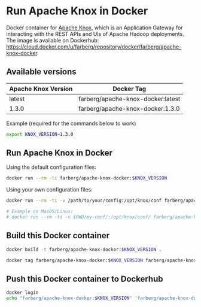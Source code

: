 # Run Apache Knox in Docker

Docker container for [Apache Knox](https://knox.apache.org/), which is an Application Gateway for interacting with the REST APIs and UIs of Apache Hadoop deployments. The image is available on Dockerhub: <https://cloud.docker.com/u/farberg/repository/docker/farberg/apache-knox-docker>.

## Available versions

| Apache Knox Version | Docker Tag                        |
| ------------------- | --------------------------------- |
| latest              | farberg/apache-knox-docker:latest |
| 1.3.0               | farberg/apache-knox-docker:1.3.0  |

Example (required for the commands below to work)

```bash
export KNOX_VERSION=1.3.0
```

## Run Apache Knox in Docker

Using the default configuration files:

```bash
docker run --rm -ti farberg/apache-knox-docker:$KNOX_VERSION
```
Using your own configuration files:

```bash
docker run --rm -ti -v /path/to/your/config:/opt/knox/conf farberg/apache-knox-docker:$KNOX_VERSION

# Example on MacOS/Linux: 
# docker run --rm -ti -v $PWD/my-conf/:/opt/knox/conf/ farberg/apache-knox-docker:$KNOX_VERSION
```

## Build this Docker container

```bash
docker build -t farberg/apache-knox-docker:$KNOX_VERSION .

docker tag farberg/apache-knox-docker:$KNOX_VERSION farberg/apache-knox-docker:latest
```

## Push this Docker container to Dockerhub

```bash
docker login
echo "farberg/apache-knox-docker:$KNOX_VERSION" 'farberg/apache-knox-docker:latest' | xargs -n 1 docker push
```

